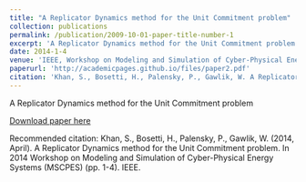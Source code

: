 ```yaml
---
title: "A Replicator Dynamics method for the Unit Commitment problem"
collection: publications
permalink: /publication/2009-10-01-paper-title-number-1
excerpt: 'A Replicator Dynamics method for the Unit Commitment problem'
date: 2014-1-4
venue: 'IEEE, Workshop on Modeling and Simulation of Cyber-Physical Energy Systems (MSCPES)'
paperurl: 'http://academicpages.github.io/files/paper2.pdf'
citation: 'Khan, S., Bosetti, H., Palensky, P., Gawlik, W. A Replicator Dynamics method for the Unit Commitment problem. In 2014 Workshop on Modeling and Simulation of Cyber-Physical Energy Systems (MSCPES) (pp. 1-4). IEEE.'
---
```

A Replicator Dynamics method for the Unit Commitment problem

[Download paper here](http://academicpages.github.io/files/paper2.pdf)

Recommended citation: Khan, S., Bosetti, H., Palensky, P., Gawlik, W. (2014, April). A Replicator Dynamics method for the Unit Commitment problem. In 2014 Workshop on Modeling and Simulation of Cyber-Physical Energy Systems (MSCPES) (pp. 1-4). IEEE.